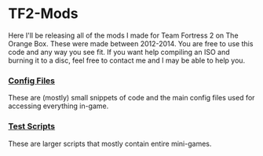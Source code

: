 # TF2-Mods
<p>Here I'll be releasing all of the mods I made for Team Fortress 2 on The Orange Box. These were made between 2012-2014. You are free to use this code and any way you see fit. If you want help compiling an ISO and burning it to a disc, feel free to contact me and I may be able to help you.</p>

### [Config Files](./cfgs)
<p>These are (mostly) small snippets of code and the main config files used for accessing everything in-game.</p>

### [Test Scripts](./testscripts)
<p>These are larger scripts that mostly contain entire mini-games.</p>
